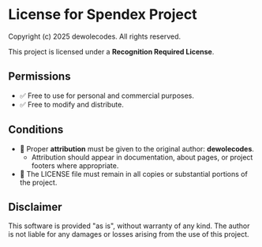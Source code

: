# License for Spendex Project

Copyright (c) 2025 dewolecodes. All rights reserved.

This project is licensed under a **Recognition Required License**.

## Permissions
- ✅ Free to use for personal and commercial purposes.  
- ✅ Free to modify and distribute.  

## Conditions
- 📝 Proper **attribution** must be given to the original author: **dewolecodes**.  
  - Attribution should appear in documentation, about pages, or project footers where appropriate.  
- 🚫 The LICENSE file must remain in all copies or substantial portions of the project.  

## Disclaimer
This software is provided "as is", without warranty of any kind. The author is not liable for any damages or losses arising from the use of this project.